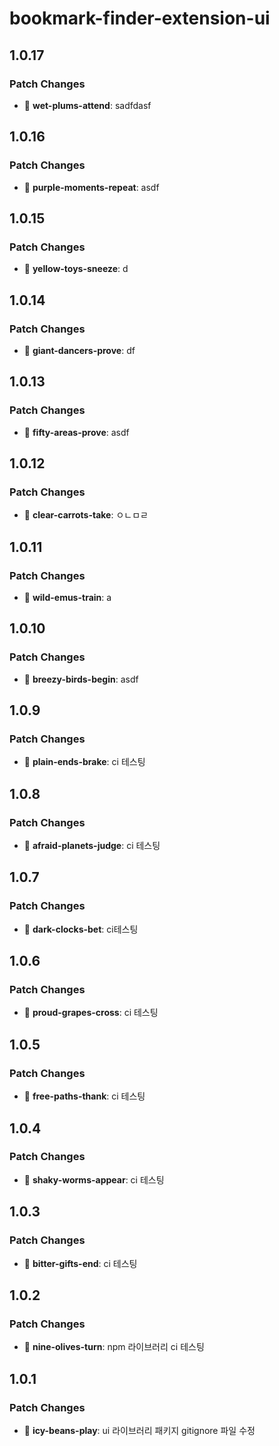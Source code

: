# bookmark-finder-extension-ui

## 1.0.17

### Patch Changes

- 🐛 **wet-plums-attend**: sadfdasf

## 1.0.16

### Patch Changes

- 🐛 **purple-moments-repeat**: asdf

## 1.0.15

### Patch Changes

- 🐛 **yellow-toys-sneeze**: d

## 1.0.14

### Patch Changes

- 🐛 **giant-dancers-prove**: df

## 1.0.13

### Patch Changes

- 🐛 **fifty-areas-prove**: asdf

## 1.0.12

### Patch Changes

- 🐛 **clear-carrots-take**: ㅇㄴㅁㄹ

## 1.0.11

### Patch Changes

- 🐛 **wild-emus-train**: a

## 1.0.10

### Patch Changes

- 🐛 **breezy-birds-begin**: asdf

## 1.0.9

### Patch Changes

- 🐛 **plain-ends-brake**: ci 테스팅

## 1.0.8

### Patch Changes

- 🐛 **afraid-planets-judge**: ci 테스팅

## 1.0.7

### Patch Changes

- 🐛 **dark-clocks-bet**: ci테스팅

## 1.0.6

### Patch Changes

- 🐛 **proud-grapes-cross**: ci 테스팅

## 1.0.5

### Patch Changes

- 🐛 **free-paths-thank**: ci 테스팅

## 1.0.4

### Patch Changes

- 🐛 **shaky-worms-appear**: ci 테스팅

## 1.0.3

### Patch Changes

- 🐛 **bitter-gifts-end**: ci 테스팅

## 1.0.2

### Patch Changes

- 🐛 **nine-olives-turn**: npm 라이브러리 ci 테스팅

## 1.0.1

### Patch Changes

- 🐛 **icy-beans-play**: ui 라이브러리 패키지 gitignore 파일 수정
